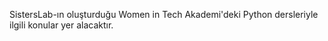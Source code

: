 SistersLab-ın oluşturduğu Women in Tech Akademi'deki Python dersleriyle ilgili konular yer alacaktır.
